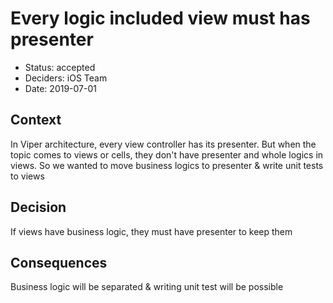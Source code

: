 # Every logic included view must has presenter

* Status: accepted
* Deciders: iOS Team
* Date: 2019-07-01

## Context

In Viper architecture, every view controller has its presenter. But when the topic comes to views or cells, they don't have presenter and whole logics in views. So we wanted to move business logics to presenter & write unit tests to views

## Decision

If views have business logic, they must have presenter to keep them

## Consequences

Business logic will be separated & writing unit test will be possible
